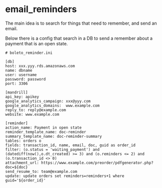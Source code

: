 # email_reminders

The main idea is to search for things that need to remember, and send an email.

Below there is a config that search in a DB to send a remember about a payment that is an open state.

```
# boleto_reminder.ini

[db]
host: xxx.yyy.rds.amazonaws.com
name: dbname
user: username
password: password
port: 3306

[mandrill]
api_key: apikey
google_analytics_campaign: xxx@yyy.com
google_analytics_domains:  www.example.com
reply_to: reply@example.com
website: www.example.com

[reminder]
action_name: Payment in open state
reminder_template_name: doc-reminder
summary_template_name: doc-reminder-summary
tables: orders o
fields: transaction_id, name, email, doc, guid as order_id
filter: (o.status = 'waiting_payment') and (datediff(now(),o.dt_created) >= 3) and (o.reminders <= 2) and (o.transaction_id <> 0)
attachment_url: https://www.example.com/preorder/pdfgenerator.php?doc=${doc}
send_resume_to: team@example.com
update: update orders set reminders=reminders+1 where guid='${order_id}'
```
